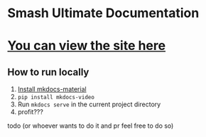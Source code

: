 # Smash Ultimate Documentation

# [You can view the site here](https://coolsonickirby.github.io/Smash-Ultimate-Documentation/)

## How to run locally
1. [Install mkdocs-material](https://squidfunk.github.io/mkdocs-material/getting-started/)
2. `pip install mkdocs-video`
3. Run `mkdocs serve` in the current project directory
4. profit???

todo (or whoever wants to do it and pr feel free to do so)
